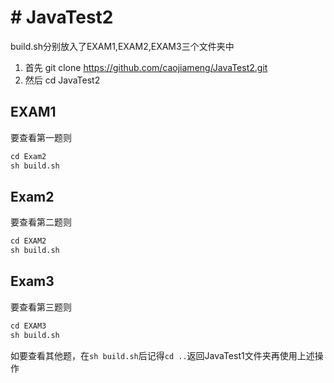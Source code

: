 # # JavaTest2

build.sh分别放入了EXAM1,EXAM2,EXAM3三个文件夹中

1. 首先  git clone https://github.com/caojiameng/JavaTest2.git
2. 然后 cd JavaTest2

## EXAM1
要查看第一题则
``` markdown
cd Exam2
sh build.sh

```

## Exam2
要查看第二题则
``` markdown
cd EXAM2
sh build.sh

```
## Exam3
要查看第三题则
``` markdown
cd EXAM3
sh build.sh

```
如要查看其他题，在`sh build.sh`后记得`cd ..`返回JavaTest1文件夹再使用上述操作
